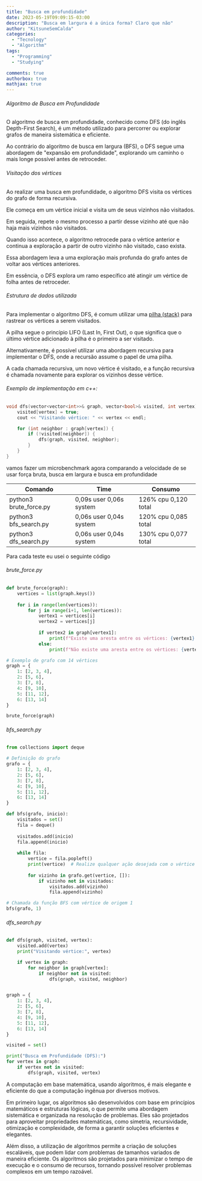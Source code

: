 ```yaml
---
title: "Busca em profundidade"
date: 2023-05-19T09:09:15-03:00
description: "Busca em largura é a única forma? Claro que não"
author: "KitsuneSemCalda"
categories:
  - "Tecnology"
  - "Algorithm"
tags:
  - "Programming"
  - "Studying"

comments: true
authorbox: true
mathjax: true
---
```


###### Algoritmo de Busca em Profundidade

O algoritmo de busca em profundidade, conhecido como DFS (do inglês Depth-First Search), é um método utilizado para percorrer ou explorar grafos de maneira sistemática e eficiente. 

Ao contrário do algoritmo de busca em largura (BFS), o DFS segue uma abordagem de "expansão em profundidade", explorando um caminho o mais longe possível antes de retroceder.

###### Visitação dos vértices

Ao realizar uma busca em profundidade, o algoritmo DFS visita os vértices do grafo de forma recursiva. 

Ele começa em um vértice inicial e visita um de seus vizinhos não visitados. 

Em seguida, repete o mesmo processo a partir desse vizinho até que não haja mais vizinhos não visitados. 

Quando isso acontece, o algoritmo retrocede para o vértice anterior e continua a exploração a partir de outro vizinho não visitado, caso exista.

Essa abordagem leva a uma exploração mais profunda do grafo antes de voltar aos vértices anteriores. 

Em essência, o DFS explora um ramo específico até atingir um vértice de folha antes de retroceder.

###### Estrutura de dados utilizada

Para implementar o algoritmo DFS, é comum utilizar uma [pilha (stack)](https://foxtechworld.github.io/2023/04/pilha/) para rastrear os vértices a serem visitados. 

A pilha segue o princípio LIFO (Last In, First Out), o que significa que o último vértice adicionado à pilha é o primeiro a ser visitado.

Alternativamente, é possível utilizar uma abordagem recursiva para implementar o DFS, onde a recursão assume o papel de uma pilha. 

A cada chamada recursiva, um novo vértice é visitado, e a função recursiva é chamada novamente para explorar os vizinhos desse vértice.

###### Exemplo de implementação em c++:

```cpp
void dfs(vector<vector<int>>& graph, vector<bool>& visited, int vertex) {
    visited[vertex] = true;
    cout << "Visitando vértice: " << vertex << endl;

    for (int neighbor : graph[vertex]) {
        if (!visited[neighbor]) {
            dfs(graph, visited, neighbor);
        }
    }
}
```

vamos fazer um microbenchmark agora comparando a velocidade de se usar força bruta, busca em largura e busca em profundidade

| Comando    | Time    | Consumo    |
|---------------- | --------------- | --------------- |
| python3 brute_force.py    | 0,09s user 0,06s system    | 126% cpu 0,120 total |
| python3 bfs_search.py    | 0,06s user 0,04s system | 120% cpu 0,085 total |
| python3 dfs_search.py   | 0,06s user 0,04s system   | 130% cpu 0,077 total   |

Para cada teste eu usei o seguinte código

###### brute_force.py
```py
def brute_force(graph):
    vertices = list(graph.keys())
    
    for i in range(len(vertices)):
        for j in range(i+1, len(vertices)):
            vertex1 = vertices[i]
            vertex2 = vertices[j]
            
            if vertex2 in graph[vertex1]:
                print(f"Existe uma aresta entre os vértices: {vertex1} - {vertex2}")
            else:
                print(f"Não existe uma aresta entre os vértices: {vertex1} - {vertex2}")

# Exemplo de grafo com 14 vértices
graph = {
    1: [2, 3, 4],
    2: [5, 6],
    3: [7, 8],
    4: [9, 10],
    5: [11, 12],
    6: [13, 14]
}

brute_force(graph)
```
###### bfs_search.py
```py
from collections import deque

# Definição do grafo
grafo = {
    1: [2, 3, 4],
    2: [5, 6],
    3: [7, 8],
    4: [9, 10],
    5: [11, 12],
    6: [13, 14]
}

def bfs(grafo, inicio):
    visitados = set()
    fila = deque()
    
    visitados.add(inicio)
    fila.append(inicio)
    
    while fila:
        vertice = fila.popleft()
        print(vertice)  # Realize qualquer ação desejada com o vértice visitado
        
        for vizinho in grafo.get(vertice, []):
            if vizinho not in visitados:
                visitados.add(vizinho)
                fila.append(vizinho)

# Chamada da função BFS com vértice de origem 1
bfs(grafo, 1)
```
###### dfs_search.py
```py
def dfs(graph, visited, vertex):
    visited.add(vertex)
    print("Visitando vértice:", vertex)

    if vertex in graph:
        for neighbor in graph[vertex]:
            if neighbor not in visited:
                dfs(graph, visited, neighbor)


graph = {
    1: [2, 3, 4],
    2: [5, 6],
    3: [7, 8],
    4: [9, 10],
    5: [11, 12],
    6: [13, 14]
}

visited = set()

print("Busca em Profundidade (DFS):")
for vertex in graph:
    if vertex not in visited:
        dfs(graph, visited, vertex)
```

A computação em base matemática, usando algoritmos, é mais elegante e eficiente do que a computação ingênua por diversos motivos.

Em primeiro lugar, os algoritmos são desenvolvidos com base em princípios matemáticos e estruturas lógicas, o que permite uma abordagem sistemática e organizada na resolução de problemas. Eles são projetados para aproveitar propriedades matemáticas, como simetria, recursividade, otimização e complexidade, de forma a garantir soluções eficientes e elegantes.

Além disso, a utilização de algoritmos permite a criação de soluções escaláveis, que podem lidar com problemas de tamanhos variados de maneira eficiente. Os algoritmos são projetados para minimizar o tempo de execução e o consumo de recursos, tornando possível resolver problemas complexos em um tempo razoável.
